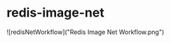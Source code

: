 # redis-image-net

<!-- redis image net workflow -->
![redisNetWorkflow]("Redis Image Net Workflow.png")
